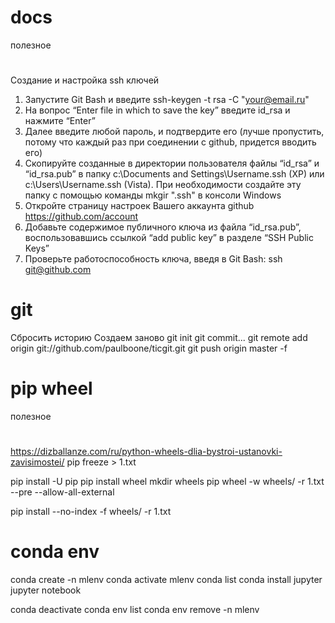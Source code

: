 # docs
полезное
#
Создание и настройка ssh ключей
1. Запустите Git Bash и введите
ssh-keygen -t rsa -C "your@email.ru"
2. На вопрос “Enter file in which to save the key” введите id_rsa и нажмите “Enter”
3. Далее введите любой пароль, и подтвердите его (лучше пропустить, потому что каждый раз при соединении с github, придется вводить его)
4. Скопируйте созданные в директории пользователя файлы “id_rsa” и “id_rsa.pub” в папку c:\Documents and Settings\Username\.ssh (XP) или c:\Users\Username\.ssh (Vista). При необходимости создайте эту папку с помощью команды
mkgir ".ssh"
в консоли Windows
5. Откройте страницу настроек Вашего аккаунта github https://github.com/account
6. Добавьте содержимое публичного ключа из файла “id_rsa.pub”, воспользовавшись ссылкой “add public key” в разделе “SSH Public Keys”
7. Проверьте работоспособность ключа, введя в Git Bash:
ssh git@github.com
# git
Сбросить историю
Создаем заново
git init
git commit...
git remote add origin git://github.com/paulboone/ticgit.git
git push origin master -f


# pip wheel
полезное
#
https://dizballanze.com/ru/python-wheels-dlia-bystroi-ustanovki-zavisimostei/
pip freeze > 1.txt

pip install -U pip
pip install wheel
mkdir wheels
pip wheel -w wheels/ -r 1.txt --pre --allow-all-external

pip install --no-index -f wheels/ -r 1.txt

# conda env
conda create -n mlenv
conda activate mlenv 
conda list
conda install jupyter
jupyter notebook

conda deactivate
conda env list
conda env remove -n mlenv
   
